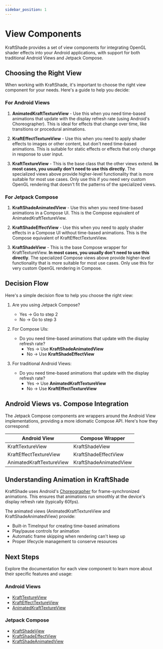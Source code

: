 ```yaml
---
sidebar_position: 1
---
```


# View Components

KraftShade provides a set of view components for integrating OpenGL shader effects into your Android applications, with support for both traditional Android Views and Jetpack Compose.

## Choosing the Right View

When working with KraftShade, it's important to choose the right view component for your needs. Here's a guide to help you decide:

### For Android Views

1. **AnimatedKraftTextureView** - Use this when you need time-based animations that update with the display refresh rate (using Android's Choreographer). This is ideal for effects that change over time, like transitions or procedural animations.

2. **KraftEffectTextureView** - Use this when you need to apply shader effects to images or other content, but don't need time-based animations. This is suitable for static effects or effects that only change in response to user input.

3. **KraftTextureView** - This is the base class that the other views extend. **In most cases, you usually don't need to use this directly**. The specialized views above provide higher-level functionality that is more suitable for most use cases. Only use this if you need very custom OpenGL rendering that doesn't fit the patterns of the specialized views.

### For Jetpack Compose

1. **KraftShadeAnimatedView** - Use this when you need time-based animations in a Compose UI. This is the Compose equivalent of AnimatedKraftTextureView.

2. **KraftShadeEffectView** - Use this when you need to apply shader effects in a Compose UI without time-based animations. This is the Compose equivalent of KraftEffectTextureView.

3. **KraftShadeView** - This is the base Compose wrapper for KraftTextureView. **In most cases, you usually don't need to use this directly**. The specialized Compose views above provide higher-level functionality that is more suitable for most use cases. Only use this for very custom OpenGL rendering in Compose.

## Decision Flow

Here's a simple decision flow to help you choose the right view:

1. Are you using Jetpack Compose?
   - Yes → Go to step 2
   - No → Go to step 3

2. For Compose UIs:
   - Do you need time-based animations that update with the display refresh rate?
     - Yes → Use **KraftShadeAnimatedView**
     - No → Use **KraftShadeEffectView**

3. For traditional Android Views:
   - Do you need time-based animations that update with the display refresh rate?
     - Yes → Use **AnimatedKraftTextureView**
     - No → Use **KraftEffectTextureView**

## Android Views vs. Compose Integration

The Jetpack Compose components are wrappers around the Android View implementations, providing a more idiomatic Compose API. Here's how they correspond:

| Android View | Compose Wrapper |
|--------------|-----------------|
| KraftTextureView | KraftShadeView |
| KraftEffectTextureView | KraftShadeEffectView |
| AnimatedKraftTextureView | KraftShadeAnimatedView |

## Understanding Animation in KraftShade

KraftShade uses Android's [Choreographer](https://developer.android.com/reference/android/view/Choreographer) for frame-synchronized animations. This ensures that animations run smoothly at the device's display refresh rate (typically 60fps).

The animated views (AnimatedKraftTextureView and KraftShadeAnimatedView) provide:

- Built-in TimeInput for creating time-based animations
- Play/pause controls for animation
- Automatic frame skipping when rendering can't keep up
- Proper lifecycle management to conserve resources

## Next Steps

Explore the documentation for each view component to learn more about their specific features and usage:

### Android Views
- [KraftTextureView](android-views/kraft-texture-view.md)
- [KraftEffectTextureView](android-views/kraft-effect-texture-view.md)
- [AnimatedKraftTextureView](android-views/animated-kraft-texture-view.md)

### Jetpack Compose
- [KraftShadeView](jetpack-compose/kraft-shade-view.md)
- [KraftShadeEffectView](jetpack-compose/kraft-shade-effect-view.md)
- [KraftShadeAnimatedView](jetpack-compose/kraft-shade-animated-view.md)